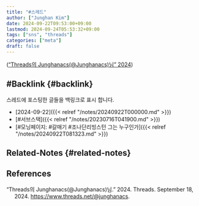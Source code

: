 ```yaml
---
title: "#스레드"
author: ["Junghan Kim"]
date: 2024-09-22T09:53:00+09:00
lastmod: 2024-09-24T05:53:32+09:00
tags: ["sns", "threads"]
categories: ["meta"]
draft: false
---
```


(<a href="#citeproc_bib_item_1">“Threads의 Junghanacs(@Junghanacs)님” 2024</a>)

<!--more-->


## #Backlink {#backlink}



스레드에 포스팅한 글들을 백링크로 표시 합니다.

-   [2024-09-22]({{< relref "/notes/20240922T000000.md" >}})
-   [#서브스택]({{< relref "/notes/20230716T041900.md" >}})
-   [#모닝페이지: #갈매기 #조나단리빙스턴 그는 누구인가]({{< relref "/notes/20240922T081323.md" >}})


## Related-Notes {#related-notes}

## References

<style>.csl-entry{text-indent: -1.5em; margin-left: 1.5em;}</style><div class="csl-bib-body">
  <div class="csl-entry"><a id="citeproc_bib_item_1"></a>“Threads의 Junghanacs(@Junghanacs)님.” 2024. Threads. September 18, 2024. <a href="https://www.threads.net/@junghanacs">https://www.threads.net/@junghanacs</a>.</div>
</div>
